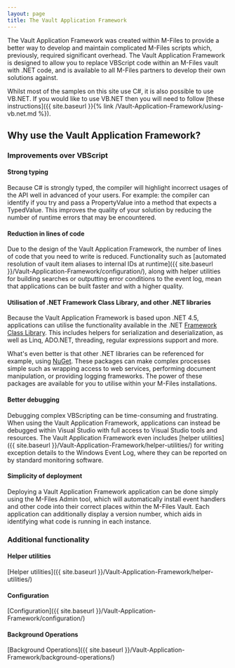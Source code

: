 ```yaml
---
layout: page
title: The Vault Application Framework
---
```


The Vault Application Framework was created within M-Files to provide a better way to develop and maintain complicated M-Files scripts which, previously, required significant overhead.  The Vault Application Framework is designed to allow you to replace VBScript code within an M-Files vault with .NET code, and is available to all M-Files partners to develop their own solutions against.

Whilst most of the samples on this site use C#, it is also possible to use VB.NET.  If you would like to use VB.NET then you will need to follow [these instructions]({{ site.baseurl }}{% link /Vault-Application-Framework/using-vb.net.md %}).

## Why use the Vault Application Framework?

### Improvements over VBScript

#### Strong typing

Because C# is strongly typed, the compiler will highlight incorrect usages of the API well in advanced of your users.  For example: the compiler can identify if you try and pass a PropertyValue into a method that expects a TypedValue.  This improves the quality of your solution by reducing the number of runtime errors that may be encountered.

#### Reduction in lines of code

Due to the design of the Vault Application Framework, the number of lines of code that you need to write is reduced.  Functionality such as [automated resolution of vault item aliases to internal IDs at runtime]({{ site.baseurl }}/Vault-Application-Framework/configuration/), along with helper utilities for building searches or outputting error conditions to the event log, mean that applications can be built faster and with a higher quality.

#### Utilisation of .NET Framework Class Library, and other .NET libraries

Because the Vault Application Framework is based upon .NET 4.5, applications can utilise the functionality available in the .NET [Framework Class Library](https://msdn.microsoft.com/en-us/library/gg145045.aspx).  This includes helpers for serialization and deserialization, as well as Linq, ADO.NET, threading, regular expressions support and more.

What's even better is that other .NET libraries can be referenced for example, using [NuGet](https://www.nuget.org/).  These packages can make complex processes simple such as wrapping access to web services, performing document manipulation, or providing logging frameworks.  The power of these packages are available for you to utilise within your M-Files installations.

#### Better debugging

Debugging complex VBScripting can be time-consuming and frustrating.  When using the Vault Application Framework, applications can instead be debugged within Visual Studio with full access to Visual Studio tools and resources.  The Vault Application Framework even includes [helper utilities]({{ site.baseurl }}/Vault-Application-Framework/helper-utilities/) for writing exception details to the Windows Event Log, where they can be reported on by standard monitoring software.

#### Simplicity of deployment

Deploying a Vault Application Framework application can be done simply using the M-Files Admin tool, which will automatically install event handlers and other code into their correct places within the M-Files Vault.  Each application can additionally display a version number, which aids in identifying what code is running in each instance.

### Additional functionality


#### Helper utilities

[Helper utilities]({{ site.baseurl }}/Vault-Application-Framework/helper-utilities/)

#### Configuration

[Configuration]({{ site.baseurl }}/Vault-Application-Framework/configuration/)

#### Background Operations

[Background Operations]({{ site.baseurl }}/Vault-Application-Framework/background-operations/)

